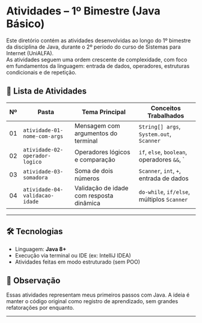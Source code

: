 # Atividades – 1º Bimestre (Java Básico)

Este diretório contém as atividades desenvolvidas ao longo do 1º bimestre da disciplina de Java, durante o 2º período do curso de Sistemas para Internet (UniALFA).  
As atividades seguem uma ordem crescente de complexidade, com foco em fundamentos da linguagem: entrada de dados, operadores, estruturas condicionais e de repetição.

## 📘 Lista de Atividades

| Nº  | Pasta                                 | Tema Principal                          | Conceitos Trabalhados                        |
|-----|----------------------------------------|------------------------------------------|----------------------------------------------|
| 01  | `atividade-01-nome-com-args`          | Mensagem com argumentos do terminal      | `String[] args`, `System.out`, `Scanner`     |
| 02  | `atividade-02-operador-logico`        | Operadores lógicos e comparação          | `if`, `else`, `boolean`, operadores `&&`, `||` |
| 03  | `atividade-03-somadora`               | Soma de dois números                     | `Scanner`, `int`, `+`, entrada de dados      |
| 04  | `atividade-04-validacao-idade`        | Validação de idade com resposta dinâmica| `do-while`, `if/else`, múltiplos `Scanner`   |

---

## 🛠️ Tecnologias

- Linguagem: **Java 8+**
- Execução via terminal ou IDE (ex: IntelliJ IDEA)
- Atividades feitas em modo estruturado (sem POO)

## 🔖 Observação

Essas atividades representam meus primeiros passos com Java. A ideia é manter o código original como registro de aprendizado, sem grandes refatorações por enquanto.

---
